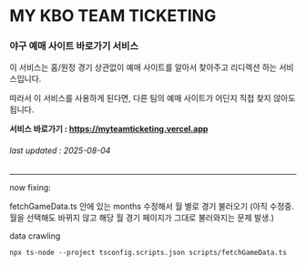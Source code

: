 # MY KBO TEAM TICKETING
### 야구 예매 사이트 바로가기 서비스



이 서비스는 홈/원정 경기 상관없이 예매 사이트를 알아서 찾아주고 리디렉션 하는 서비스입니다.

따라서 이 서비스를 사용하게 된다면, 다른 팀의 예매 사이트가 어딘지 직접 찾지 않아도 됩니다.



**서비스 바로가기 : https://myteamticketing.vercel.app**

###### last updated : 2025-08-04

----
now fixing:

fetchGameData.ts 안에 있는 months 수정해서 월 별로 경기 불러오기
(아직 수정중. 월을 선택해도 바뀌지 않고 해당 월 경기 페이지가 그대로 불러와지는 문제 발생.)

data crawling 
```
npx ts-node --project tsconfig.scripts.json scripts/fetchGameData.ts
```
